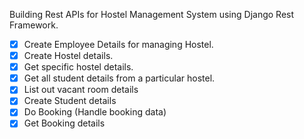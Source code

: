 Building Rest APIs for Hostel Management System using Django Rest Framework. 

* [x] Create Employee Details for managing Hostel.
* [x] Create Hostel details.
* [x] Get specific hostel details.
* [x] Get all student details from a particular hostel.
* [x] List out vacant room details
* [x] Create Student details
* [x] Do Booking (Handle booking data)
* [x] Get Booking details
